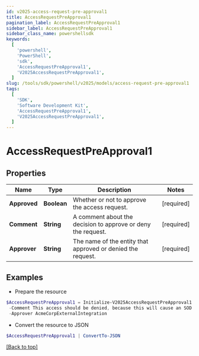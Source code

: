 ```yaml
---
id: v2025-access-request-pre-approval1
title: AccessRequestPreApproval1
pagination_label: AccessRequestPreApproval1
sidebar_label: AccessRequestPreApproval1
sidebar_class_name: powershellsdk
keywords:
  [
    'powershell',
    'PowerShell',
    'sdk',
    'AccessRequestPreApproval1',
    'V2025AccessRequestPreApproval1',
  ]
slug: /tools/sdk/powershell/v2025/models/access-request-pre-approval1
tags:
  [
    'SDK',
    'Software Development Kit',
    'AccessRequestPreApproval1',
    'V2025AccessRequestPreApproval1',
  ]
---
```


# AccessRequestPreApproval1

## Properties

| Name | Type | Description | Notes |
| --- | --- | --- | --- |
| **Approved** | **Boolean** | Whether or not to approve the access request. | [required] |
| **Comment** | **String** | A comment about the decision to approve or deny the request. | [required] |
| **Approver** | **String** | The name of the entity that approved or denied the request. | [required] |

## Examples

- Prepare the resource

```powershell
$AccessRequestPreApproval1 = Initialize-V2025AccessRequestPreApproval1  -Approved false `
 -Comment This access should be denied, because this will cause an SOD violation. `
 -Approver AcmeCorpExternalIntegration
```

- Convert the resource to JSON

```powershell
$AccessRequestPreApproval1 | ConvertTo-JSON
```

[[Back to top]](#)
